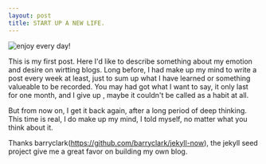 ```yaml
---
layout: post
title: START UP A NEW LIFE.
---
```


![enjoy every day!](http://img3.imgtn.bdimg.com/it/u=2848169643,3596197630&fm=90&gp=0.jpg)

This is my first post. 
Here I'd like to describe something about my emotion and desire on wirtting blogs.
Long before, I had make up my mind to write a post every week at least, just to sum up what I have learned or something valueable to be recorded.
You may had got what I want to say, it only last for one month, and I give up , maybe it couldn't be called as a habit at all.

But from now on, I get it back again, after a long period of deep thinking. This time is real, I do make up my mind, I told myself, no matter what you think about it.

Thanks barryclark(https://github.com/barryclark/jekyll-now), the jekyll seed project give me a great favor on building my own blog.
